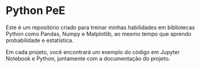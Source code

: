 # Python PeE

Este é um repositório criado para treinar minhas habilidades em bibliotecas Python como Pandas, Numpy e Matplotlib, ao mesmo tempo que aprendo probabilidade e estatística.

Em cada projeto, você encontrará um exemplo do código em Jupyter Notebook e Python, juntamente com a documentação do projeto.

